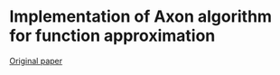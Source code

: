 # Implementation of Axon algorithm for function approximation

[Original paper](https://arxiv.org/abs/1910.12686)
